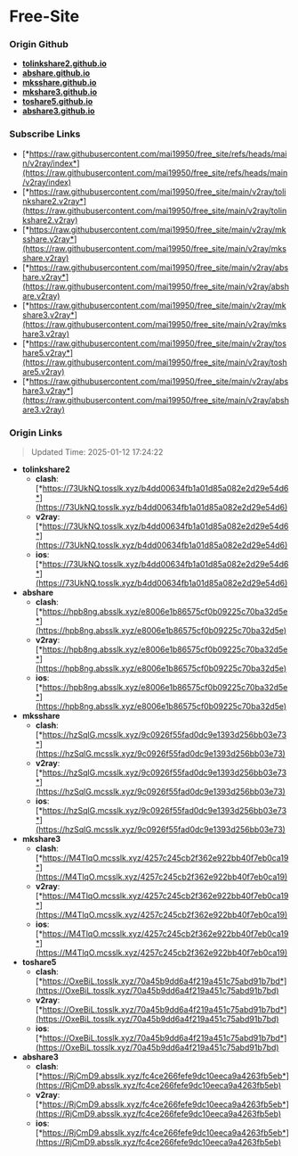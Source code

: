 # Free-Site

### Origin Github

- [**tolinkshare2.github.io**](https://github.com/tolinkshare2/tolinkshare2.github.io)
- [**abshare.github.io**](https://github.com/abshare/abshare.github.io)
- [**mksshare.github.io**](https://github.com/mksshare/mksshare.github.io)
- [**mkshare3.github.io**](https://github.com/mkshare3/mkshare3.github.io)
- [**toshare5.github.io**](https://github.com/toshare5/toshare5.github.io)
- [**abshare3.github.io**](https://github.com/abshare3/abshare3.github.io)

### Subscribe Links

- [*https://raw.githubusercontent.com/mai19950/free_site/refs/heads/main/v2ray/index*](https://raw.githubusercontent.com/mai19950/free_site/refs/heads/main/v2ray/index)
- [*https://raw.githubusercontent.com/mai19950/free_site/main/v2ray/tolinkshare2.v2ray*](https://raw.githubusercontent.com/mai19950/free_site/main/v2ray/tolinkshare2.v2ray)
- [*https://raw.githubusercontent.com/mai19950/free_site/main/v2ray/mksshare.v2ray*](https://raw.githubusercontent.com/mai19950/free_site/main/v2ray/mksshare.v2ray)
- [*https://raw.githubusercontent.com/mai19950/free_site/main/v2ray/abshare.v2ray*](https://raw.githubusercontent.com/mai19950/free_site/main/v2ray/abshare.v2ray)
- [*https://raw.githubusercontent.com/mai19950/free_site/main/v2ray/mkshare3.v2ray*](https://raw.githubusercontent.com/mai19950/free_site/main/v2ray/mkshare3.v2ray)
- [*https://raw.githubusercontent.com/mai19950/free_site/main/v2ray/toshare5.v2ray*](https://raw.githubusercontent.com/mai19950/free_site/main/v2ray/toshare5.v2ray)
- [*https://raw.githubusercontent.com/mai19950/free_site/main/v2ray/abshare3.v2ray*](https://raw.githubusercontent.com/mai19950/free_site/main/v2ray/abshare3.v2ray)

### Origin Links

> Updated Time: 2025-01-12 17:24:22

- **tolinkshare2**
  - **clash**: [*https://73UkNQ.tosslk.xyz/b4dd00634fb1a01d85a082e2d29e54d6*](https://73UkNQ.tosslk.xyz/b4dd00634fb1a01d85a082e2d29e54d6)
  - **v2ray**: [*https://73UkNQ.tosslk.xyz/b4dd00634fb1a01d85a082e2d29e54d6*](https://73UkNQ.tosslk.xyz/b4dd00634fb1a01d85a082e2d29e54d6)
  - **ios**: [*https://73UkNQ.tosslk.xyz/b4dd00634fb1a01d85a082e2d29e54d6*](https://73UkNQ.tosslk.xyz/b4dd00634fb1a01d85a082e2d29e54d6)
- **abshare**
  - **clash**: [*https://hpb8ng.absslk.xyz/e8006e1b86575cf0b09225c70ba32d5e*](https://hpb8ng.absslk.xyz/e8006e1b86575cf0b09225c70ba32d5e)
  - **v2ray**: [*https://hpb8ng.absslk.xyz/e8006e1b86575cf0b09225c70ba32d5e*](https://hpb8ng.absslk.xyz/e8006e1b86575cf0b09225c70ba32d5e)
  - **ios**: [*https://hpb8ng.absslk.xyz/e8006e1b86575cf0b09225c70ba32d5e*](https://hpb8ng.absslk.xyz/e8006e1b86575cf0b09225c70ba32d5e)
- **mksshare**
  - **clash**: [*https://hzSqlG.mcsslk.xyz/9c0926f55fad0dc9e1393d256bb03e73*](https://hzSqlG.mcsslk.xyz/9c0926f55fad0dc9e1393d256bb03e73)
  - **v2ray**: [*https://hzSqlG.mcsslk.xyz/9c0926f55fad0dc9e1393d256bb03e73*](https://hzSqlG.mcsslk.xyz/9c0926f55fad0dc9e1393d256bb03e73)
  - **ios**: [*https://hzSqlG.mcsslk.xyz/9c0926f55fad0dc9e1393d256bb03e73*](https://hzSqlG.mcsslk.xyz/9c0926f55fad0dc9e1393d256bb03e73)
- **mkshare3**
  - **clash**: [*https://M4TlqO.mcsslk.xyz/4257c245cb2f362e922bb40f7eb0ca19*](https://M4TlqO.mcsslk.xyz/4257c245cb2f362e922bb40f7eb0ca19)
  - **v2ray**: [*https://M4TlqO.mcsslk.xyz/4257c245cb2f362e922bb40f7eb0ca19*](https://M4TlqO.mcsslk.xyz/4257c245cb2f362e922bb40f7eb0ca19)
  - **ios**: [*https://M4TlqO.mcsslk.xyz/4257c245cb2f362e922bb40f7eb0ca19*](https://M4TlqO.mcsslk.xyz/4257c245cb2f362e922bb40f7eb0ca19)
- **toshare5**
  - **clash**: [*https://OxeBiL.tosslk.xyz/70a45b9dd6a4f219a451c75abd91b7bd*](https://OxeBiL.tosslk.xyz/70a45b9dd6a4f219a451c75abd91b7bd)
  - **v2ray**: [*https://OxeBiL.tosslk.xyz/70a45b9dd6a4f219a451c75abd91b7bd*](https://OxeBiL.tosslk.xyz/70a45b9dd6a4f219a451c75abd91b7bd)
  - **ios**: [*https://OxeBiL.tosslk.xyz/70a45b9dd6a4f219a451c75abd91b7bd*](https://OxeBiL.tosslk.xyz/70a45b9dd6a4f219a451c75abd91b7bd)
- **abshare3**
  - **clash**: [*https://RjCmD9.absslk.xyz/fc4ce266fefe9dc10eeca9a4263fb5eb*](https://RjCmD9.absslk.xyz/fc4ce266fefe9dc10eeca9a4263fb5eb)
  - **v2ray**: [*https://RjCmD9.absslk.xyz/fc4ce266fefe9dc10eeca9a4263fb5eb*](https://RjCmD9.absslk.xyz/fc4ce266fefe9dc10eeca9a4263fb5eb)
  - **ios**: [*https://RjCmD9.absslk.xyz/fc4ce266fefe9dc10eeca9a4263fb5eb*](https://RjCmD9.absslk.xyz/fc4ce266fefe9dc10eeca9a4263fb5eb)
